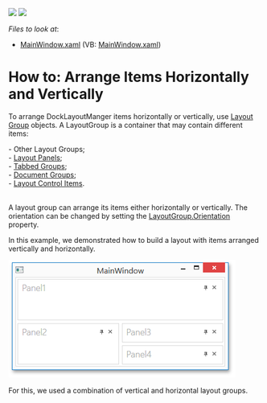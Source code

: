 <!-- default badges list -->
[![](https://img.shields.io/badge/Open_in_DevExpress_Support_Center-FF7200?style=flat-square&logo=DevExpress&logoColor=white)](https://supportcenter.devexpress.com/ticket/details/T326786)
[![](https://img.shields.io/badge/📖_How_to_use_DevExpress_Examples-e9f6fc?style=flat-square)](https://docs.devexpress.com/GeneralInformation/403183)
<!-- default badges end -->
<!-- default file list -->
*Files to look at*:

* [MainWindow.xaml](./CS/MainWindow.xaml) (VB: [MainWindow.xaml](./VB/MainWindow.xaml))
<!-- default file list end -->
# How to: Arrange Items Horizontally and Vertically 


To arrange DockLayoutManger items horizontally or vertically, use <a href="https://documentation.devexpress.com/#WPF/CustomDocument6824">Layout Group</a> objects. A LayoutGroup is a container that may contain different items:<br>
<p>- Other Layout Groups;<br>- <a href="https://documentation.devexpress.com/#WPF/CustomDocument6823">Layout Panels</a>;<br>- <a href="https://documentation.devexpress.com/#WPF/CustomDocument6825">Tabbed Groups</a>;<br>- <a href="https://documentation.devexpress.com/#WPF/CustomDocument6830">Document Groups</a>;<br>- <a href="https://documentation.devexpress.com/#WPF/CustomDocument7224">Layout Control Items</a>.<br><br></p>
<p>A layout group can arrange its items either horizontally or vertically. The orientation can be changed by setting the <a href="https://documentation.devexpress.com/#WPF/DevExpressXpfDockingLayoutGroup_Orientationtopic">LayoutGroup.Orientation</a> property.</p>
<p>In this example, we demonstrated how to build a layout with items arranged vertically and horizontally.</p>
<p><img src="https://raw.githubusercontent.com/DevExpress-Examples/how-to-arrange-items-horizontally-and-vertically-t326786/15.1.3+/media/852b4882-a7b9-11e5-80bf-00155d62480c.png"></p>
<p>For this, we used a combination of vertical and horizontal layout groups.</p>

<br/>


